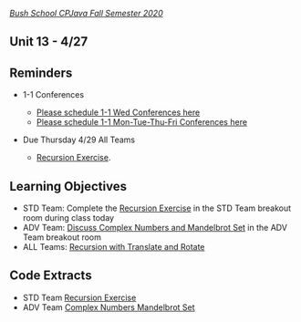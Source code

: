[_Bush School CPJava Fall Semester 2020_](https://chandrunarayan.github.io/cpjava/)

## Unit 13 - 4/27

## Reminders
* 1-1 Conferences
    *    [Please schedule 1-1 Wed Conferences here](https://calendly.com/chandru-narayan/conf_wed_cpjava_a_block)
    *    [Please schedule 1-1 Mon-Tue-Thu-Fri Conferences here](https://calendly.com/chandru-narayan/conf_montuethufri)

* Due Thursday 4/29 All Teams
    * [Recursion Exercise](../unit12/code/recursion). 

## Learning Objectives
* STD Team: Complete the [Recursion Exercise](../unit12/code/recursion) in the STD Team breakout room during class today
* ADV Team: [Discuss Complex Numbers and Mandelbrot Set](plan/complexnum) in the ADV Team breakout room
* ALL Teams: [Recursion with Translate and Rotate](code/tree_v2)

## Code Extracts
* STD Team [Recursion Exercise](../unit12/code/recursion)
* ADV Team [Complex Numbers Mandelbrot Set](plan/complexnum)




